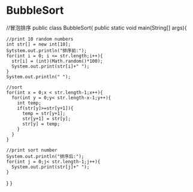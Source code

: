 # BubbleSort
//冒泡排序
public class BubbleSort{
  public static void main(String[] args){
     
    //print 10 random numbers
    int str[] = new int[10];
    Sytstem.out.println("排序前:");
    for(int i = 0; i <= str.length;i++){
      str[i] = (int)(Math.random()*100);
      System.out.print(str[i]+" ");
    }
    System.out.println(" ");
    
    //sort
    for(int x = 0;x < str.length-1;x++){
      for(int y = 0;y< str.length-x-1;y++){
        int temp;
        if(str[y]>=str[y+1]){
          temp = str[y+1];
          str[y+1] = str[y];
          str[y] = temp;
        }
      }
    }
    
    //print sort number
    System.out.println("排序后:");
    for(int j = 0;j< str.length-1;j++){
      System.out.print(str[j]+" ");
    }
  }
}
